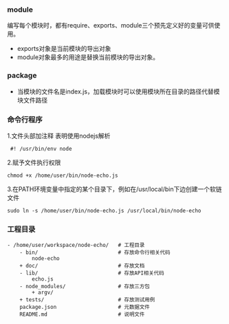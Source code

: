 ### module
编写每个模块时，都有require、exports、module三个预先定义好的变量可供使用。
* exports对象是当前模块的导出对象
* module对象最多的用途是替换当前模块的导出对象。
### package
* 当模块的文件名是index.js，加载模块时可以使用模块所在目录的路径代替模块文件路径
### 命令行程序
1.文件头部加注释 表明使用nodejs解析
```
 #! /usr/bin/env node
```
2.赋予文件执行权限
```
chmod +x /home/user/bin/node-echo.js
```
3.在PATH环境变量中指定的某个目录下，例如在/usr/local/bin下边创建一个软链文件
```
sudo ln -s /home/user/bin/node-echo.js /usr/local/bin/node-echo
```
### 工程目录
```
- /home/user/workspace/node-echo/   # 工程目录
    - bin/                          # 存放命令行相关代码
        node-echo
    + doc/                          # 存放文档
    - lib/                          # 存放API相关代码
        echo.js
    - node_modules/                 # 存放三方包
        + argv/
    + tests/                        # 存放测试用例
    package.json                    # 元数据文件
    README.md                       # 说明文件
 ```
 
